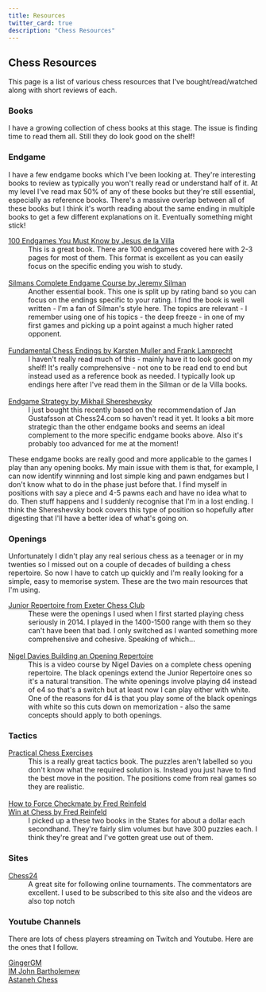 ```yaml
---
title: Resources
twitter_card: true
description: "Chess Resources"
---
```


## Chess Resources

This page is a list of various chess resources that I've bought/read/watched along with short reviews of each.

### Books

I have a growing collection of chess books at this stage. The issue is finding time to read them all. Still they do look good on the shelf!

### Endgame

I have a few endgame books which I've been looking at. They're interesting books to review as typically you won't really read or understand half of it. At my level I've read max 50% of any of these books but they're still essential, especially as reference books. There's a massive overlap between all of these books but I think it's worth reading about the same ending in multiple books to get a few different explanations on it. Eventually something might stick!

<dl>
  <dt><a href="https://www.amazon.co.uk/100-Endgames-You-Must-Know/dp/9056912445">100 Endgames You Must Know by Jesus de la Villa</a></dt>
  <dd>This is a great book. There are 100 endgames covered here with 2-3 pages for most of them. This format is excellent as you can easily focus on the specific ending you wish to study.</dd>
  <br>
  
  <dt><a href="https://www.amazon.co.uk/SILMANS-COMPL-ENDGAME-COURSE-Beginner-Master/dp/1890085103">Silmans Complete Endgame Course by Jeremy Silman</a></dt>
  <dd>Another essential book. This one is split up by rating band so you can focus on the endings specific to your rating. I find the book is well written - I'm a fan of Silman's style here. The topics are relevant - I remember using one of his topics - the deep freeze - in one of my first games and picking up a point against a much higher rated opponent.</dd>
  <br>
  
  <dt><a href="https://www.amazon.co.uk/d/Books/Fundamental-Chess-Endings-Endgame-Encyclopaedia-21st-Century/1901983536">Fundamental Chess Endings by Karsten Muller and Frank Lamprecht</a></dt>
  <dd>I haven't really read much of this - mainly have it to look good on my shelf! It's really comprehensive - not one to be read end to end but instead used as a reference book as needed. I typically look up endings here after I've read them in the Silman or de la Villa books.</dd>
  <br>
  
  <dt><a href="https://www.amazon.co.uk/Endgame-Strategy-Mikhail-Shereshevsky-ebook/dp/B00BU4CAPS">Endgame Strategy by Mikhail Shereshevsky</a></dt>
  <dd>I just bought this recently based on the recommendation of Jan Gustafsson at Chess24.com so haven't read it yet. It looks a bit more strategic than the other endgame books and seems an ideal complement to the more specific endgame books above. Also it's probably too advanced for me at the moment!</dd>
</dl>

These endgame books are really good and more applicable to the games I play than any opening books. My main issue with them is that, for example, I can now identify winnning and lost simple king and pawn endgames but I don't know what to do in the phase just before that. I find myself in positions with say a piece and 4-5 pawns each and have no idea what to do. Then stuff happens and I suddenly recognise that I'm in a lost ending. I think the Shereshevsky book covers this type of position so hopefully after digesting that I'll have a better idea of what's going on.

### Openings

Unfortunately I didn't play any real serious chess as a teenager or in my twenties so I missed out on a couple of decades of building a chess repertoire. So now I have to catch up quickly and I'm really looking for a simple, easy to memorise system. These are the two main resources that I'm using.

<dl>
  <dt><a href="http://exeterchessclub.org.uk/x/FTP/JuniorRepertoire.pdf">Junior Repertoire from Exeter Chess Club</a></dt>
  <dd>These were the openings I used when I first started playing chess seriously in 2014. I played in the 1400-1500 range with them so they can't have been that bad. I only switched as I wanted something more comprehensive and cohesive. Speaking of which...
  </dd>
  <br>
  
  <dt><a href="http://tigerchess.com/">Nigel Davies Building an Opening Repertoire</a></dt>
  <dd>This is a video course by Nigel Davies on a complete chess opening repertoire. The black openings extend the Junior Repertoire ones so it's a natural transition. The white openings involve playing d4 instead of e4 so that's a switch but at least now I can play either with white. One of the reasons for d4 is that you play some of the black openings with white so this cuts down on memorization - also the same concepts should apply to both openings.
  </dd>
</dl>

### Tactics

<dl>
<dt><a href="https://www.amazon.co.uk/product-reviews/1587368013">Practical Chess Exercises</a></dt>
<dd>
This is a really great tactics book. The puzzles aren't labelled so you don't know what the required solution is. Instead you just have to find the best move in the position. The positions come from real games so they are realistic.
</dd>
<br>

<dt><a href="https://www.amazon.co.uk/Win-Chess-New-Algebraic-Dover/dp/0486418782">How to Force Checkmate by Fred Reinfeld</a></dt>
<dt><a href="https://www.amazon.co.uk/How-Force-Checkmate-Fred-Reinfeld/dp/0486204391">Win at Chess by Fred Reinfeld</a></dt>
<dd>
I picked up a these two books in the States for about a dollar each secondhand. They're fairly slim volumes but have 300 puzzles each. I think they're great and I've gotten great use out of them.
</dd>

</dl>

<!--


-->

<!--

### Chess Biographies

My Great Predecessors - Garry Kasparov: I have a couple of these. Nigel Short calls these the great unread collection and that's pretty much the case with mine also! I just dip in and out of them.

The Life and Games of Mikhail Tal - Mikhail Tal: This is an interesting book as it's a chess autobiography and an annotated game collection all in one. Again I've just dipped in and out of this but the parts I've read are very interesting.

-->


<!--
 
### Annotated Collections
* Logical Chess Move by Move - Irving Chernev
* Understanding Chess Move by Move - Junn Nunn 

-->

### Sites

<dl>
  <dt><a href="http://www.chess24.com">Chess24</a></dt>
  <dd>A great site for following online tournaments. The commentators are excellent. I used to be subscribed to this site also and the videos are also top notch</dd>
</dl>
 
### Youtube Channels

There are lots of chess players streaming on Twitch and Youtube. Here are the ones that I follow.

<dl>
<dt><a href="https://www.youtube.com/channel/UClV9nqHHcsrm2krkFDPPr-g"> GingerGM</a></dt>
<dt><a href="https://www.youtube.com/channel/UC6hOVYvNn79Sl1Fc1vx2mYA"> IM John Bartholemew</a></dt>
<dt><a href="https://www.youtube.com/channel/UCNB4vCw1iI8c-vMkgPZIz5w"> Astaneh Chess</a></dt>
</dl>


<!--

Chess Structures - Mauricio Flores Rios




Seirawan: Winning Chess Strategies. Yasser Seirawan has written an excellent series of Winning Chess ... books. I read these years ago and found them invaluable in learning chess. Highly recommended. He has a great writing style and also comes across really well as a broadcaster. One of my favourite chess authors/presenters.
Yusupov - boost your chess: I have the collection of these and am working my way through book 1. This is a long term project and hopefully it will pay off. The books are well done and structured well with each book 20 lessons and excercises to reinforce the lessons.
Bronstein Zurich: This book comes recommended from lots of sites. It covers the 1953 Candidates tournament in Zurich. I'm finiding it a really good book. There's not much opening theory or long thickets of variations. Instead each game focuses on the middlegame strategies. I have the [games][] online here so that I can play along as I'm reading.



Art of Attack in Chess
Chess Structures
Chess Tactics from scratch
Improve Your Chess Pattern Recognition by Arthur Van Der Oudeweetering
Petrosian Move By Move by Thomas Engqvist

-->